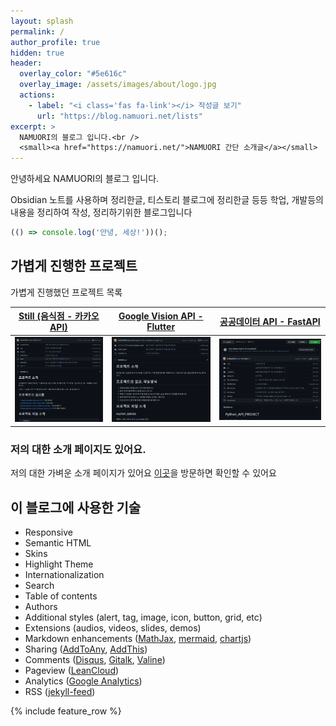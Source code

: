 ```yaml
---
layout: splash
permalink: /
author_profile: true
hidden: true
header:
  overlay_color: "#5e616c"
  overlay_image: /assets/images/about/logo.jpg
  actions:
    - label: "<i class='fas fa-link'></i> 작성글 보기"
      url: "https://blog.namuori.net/lists"
excerpt: >
  NAMUORI의 블로그 입니다.<br />
  <small><a href="https://namuori.net/">NAMUORI 간단 소개글</a></small> 
---
```


안녕하세요 NAMUORI의 블로그 입니다.

Obsidian 노트를 사용하며 정리한글, 티스토리 블로그에 정리한글 등등 학업, 개발등의 내용을 정리하여 작성, 정리하기위한 블로그입니다

```javascript
(() => console.log('안녕, 세상!'))();
```



## 가볍게 진행한 프로젝트

가볍게 진행했던 프로젝트 목록

| [Still (음식점 - 카카오 API)]([https://](https://github.com/NAMUORI00/good-price-jeju))                                  | [Google Vision API - Flutter](https://github.com/bellsky/Osaka)                                  | [공공데이터 API - FastAPI](https://github.com/NAMUORI00/Python_API_PROJECT)                                     |
| ------------------------------------------------------------ | ------------------------------------------------------------ | ------------------------------------------------------------ |
| ![1](assets\images\about\still.png) | ![2](assets\images\about\G_vision_fast_api.png) | ![3](assets\images\about\python_API.png) |



### 저의 대한 소개 페이지도 있어요.

저의 대한 가벼운 소개 페이지가 있어요 [이곳](https://namuori.net)을 방문하면 확인할 수 있어요



## 이 블로그에 사용한 기술

- Responsive
- Semantic HTML
- Skins
- Highlight Theme
- Internationalization
- Search
- Table of contents
- Authors
- Additional styles (alert, tag, image, icon, button, grid, etc)
- Extensions (audios, videos, slides, demos)
- Markdown enhancements ([MathJax](https://www.mathjax.org/), [mermaid](https://mermaidjs.github.io/), [chartjs](http://www.chartjs.org/))
- Sharing ([AddToAny](https://www.addtoany.com/), [AddThis](https://www.addthis.com/))
- Comments ([Disqus](https://disqus.com/), [Gitalk](https://gitalk.github.io/), [Valine](https://valine.js.org/en/))
- Pageview ([LeanCloud](https://leancloud.cn/))
- Analytics ([Google Analytics](https://analytics.google.com/analytics/web/))
- RSS ([jekyll-feed](https://github.com/jekyll/jekyll-feed))

{% include feature_row %}
